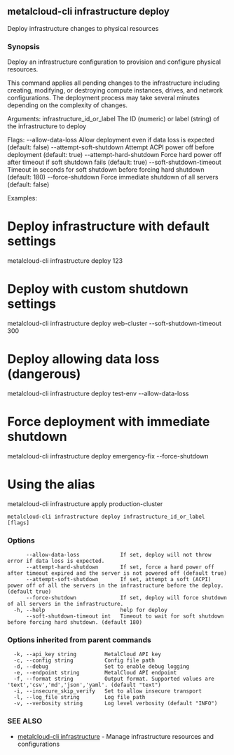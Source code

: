 ## metalcloud-cli infrastructure deploy

Deploy infrastructure changes to physical resources

### Synopsis

Deploy an infrastructure configuration to provision and configure physical resources.

This command applies all pending changes to the infrastructure including creating, 
modifying, or destroying compute instances, drives, and network configurations.
The deployment process may take several minutes depending on the complexity of changes.

Arguments:
  infrastructure_id_or_label  The ID (numeric) or label (string) of the infrastructure to deploy

Flags:
  --allow-data-loss           Allow deployment even if data loss is expected (default: false)
  --attempt-soft-shutdown     Attempt ACPI power off before deployment (default: true)
  --attempt-hard-shutdown     Force hard power off after timeout if soft shutdown fails (default: true)
  --soft-shutdown-timeout     Timeout in seconds for soft shutdown before forcing hard shutdown (default: 180)
  --force-shutdown           Force immediate shutdown of all servers (default: false)

Examples:
  # Deploy infrastructure with default settings
  metalcloud-cli infrastructure deploy 123

  # Deploy with custom shutdown settings
  metalcloud-cli infrastructure deploy web-cluster --soft-shutdown-timeout 300

  # Deploy allowing data loss (dangerous)
  metalcloud-cli infrastructure deploy test-env --allow-data-loss

  # Force deployment with immediate shutdown
  metalcloud-cli infrastructure deploy emergency-fix --force-shutdown

  # Using the alias
  metalcloud-cli infrastructure apply production-cluster

```
metalcloud-cli infrastructure deploy infrastructure_id_or_label [flags]
```

### Options

```
      --allow-data-loss             If set, deploy will not throw error if data loss is expected.
      --attempt-hard-shutdown       If set, force a hard power off after timeout expired and the server is not powered off (default true)
      --attempt-soft-shutdown       If set, attempt a soft (ACPI) power off of all the servers in the infrastructure before the deploy. (default true)
      --force-shutdown              If set, deploy will force shutdown of all servers in the infrastructure.
  -h, --help                        help for deploy
      --soft-shutdown-timeout int   Timeout to wait for soft shutdown before forcing hard shutdown. (default 180)
```

### Options inherited from parent commands

```
  -k, --api_key string         MetalCloud API key
  -c, --config string          Config file path
  -d, --debug                  Set to enable debug logging
  -e, --endpoint string        MetalCloud API endpoint
  -f, --format string          Output format. Supported values are 'text','csv','md','json','yaml'. (default "text")
  -i, --insecure_skip_verify   Set to allow insecure transport
  -l, --log_file string        Log file path
  -v, --verbosity string       Log level verbosity (default "INFO")
```

### SEE ALSO

* [metalcloud-cli infrastructure](metalcloud-cli_infrastructure.md)	 - Manage infrastructure resources and configurations

